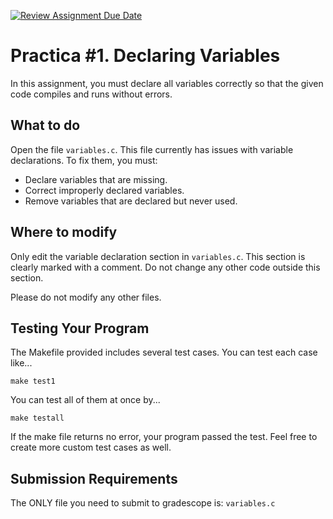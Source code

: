 [![Review Assignment Due Date](https://classroom.github.com/assets/deadline-readme-button-22041afd0340ce965d47ae6ef1cefeee28c7c493a6346c4f15d667ab976d596c.svg)](https://classroom.github.com/a/NvhRy-aH)
# Practica #1. Declaring Variables

In this assignment, you must declare all variables correctly so that the given code compiles and runs without errors.

## What to do
Open the file `variables.c`. This file currently has issues with variable declarations. To fix them, you must:

- Declare variables that are missing.
- Correct improperly declared variables.
- Remove variables that are declared but never used.

## Where to modify
Only edit the variable declaration section in `variables.c`. This section is clearly marked with a comment. Do not change any other code outside this section.

Please do not modify any other files.

## **Testing Your Program**

The Makefile provided includes several test cases. You can test each case like...

  ```plaintext
  make test1
  ```
You can test all of them at once by...
  ```plaintext
  make testall
  ```
If the make file returns no error, your program passed the test.
Feel free to create more custom test cases as well.


## **Submission Requirements**

The ONLY file you need to submit to gradescope is:
`variables.c`
